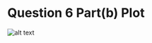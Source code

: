 # Question 6 Part(b) Plot
![alt text](https://github.com/ecacikgoz97/ELEC430_Detection_and_Estimation_Theory/blob/main/Homeworks/Homework1/plots/plot_1.png)


